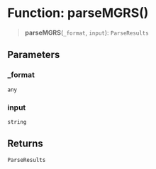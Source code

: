 # Function: parseMGRS()

> **parseMGRS**(`_format`, `input`): `ParseResults`

## Parameters

### \_format

`any`

### input

`string`

## Returns

`ParseResults`
